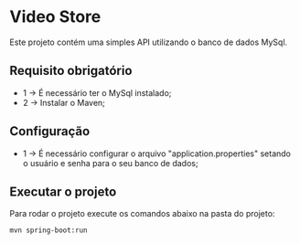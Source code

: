 # Video Store
Este projeto contém uma simples API utilizando o banco de dados MySql.

## Requisito obrigatório
 - 1 -> É necessário ter o MySql instalado;
 - 2 -> Instalar o Maven;
 
## Configuração
 - 1 -> É necessário configurar o arquivo "application.properties" setando o usuário e senha para o seu banco de dados;

## Executar o projeto

Para rodar o projeto execute os comandos abaixo na pasta do projeto:

`mvn spring-boot:run`